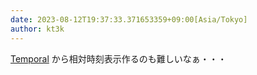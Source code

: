 ```yaml
---
date: 2023-08-12T19:37:33.371653359+09:00[Asia/Tokyo]
author: kt3k
---
```

[Temporal](https://tc39.es/proposal-temporal/docs/) から相対時刻表示作るのも難しいなぁ・・・
